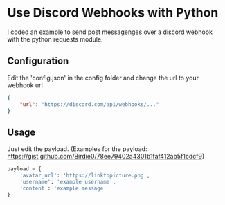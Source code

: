 # Use Discord Webhooks with Python

I coded an example to send post messagenges over a discord webhook with the python requests module.

## Configuration

Edit the 'config.json' in the config folder and change the url to your webhook url

```json
{
    "url": "https://discord.com/api/webhooks/..."
}
```

## Usage
Just edit the payload. (Examples for the payload: https://gist.github.com/Birdie0/78ee79402a4301b1faf412ab5f1cdcf9)
```python
payload = {
	'avatar_url': 'https://linktopicture.png',
	'username': 'example username',
	'content': 'example message'
}
```
